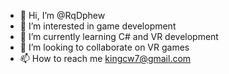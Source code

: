 - 👋 Hi, I’m @RqDphew
- 👀 I’m interested in game development
- 🌱 I’m currently learning C# and VR development
- 💞️ I’m looking to collaborate on VR games
- 📫 How to reach me kingcw7@gmail.com

<!---
RqDphew/RqDphew is a ✨ special ✨ repository because its `README.md` (this file) appears on your GitHub profile.
You can click the Preview link to take a look at your changes.
--->
